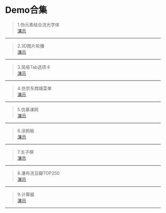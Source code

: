 # Demo合集
>1.伪元素结合流光字体<br>
<a href="https://lennam.github.io/TimeFont/" target="_blank">演示</a>
----------------------------
>2.3D图片轮播<br>
<a href="https://lennam.github.io/3D-Carousel/" target="_blank">演示</a>
--------------------------
>3.简易Tab选项卡<br>
<a href="https://lennam.github.io/simpleTab/" target="_blank">演示</a>
---------------------------
>4.仿京东商城菜单<br>
<a href="https://lennam.github.io/JD-menu/" target="_blank">演示</a>
---------------------------
>5.仿慕课网<br>
<a href="https://lennam.github.io/Home-mooc/" target="_blank">演示</a>
---------------------------
>6.涂鸦板<br>
<a href="https://lennam.github.io/Painter/" target="_blank">演示</a>
---------------------------
>7.五子棋<br>
<a href="https://lennam.github.io/Gokomu/" target="_blank">演示</a>
---------------------------
>8.瀑布流豆瓣TOP250<br>
<a href="https://lennam.github.io/waterfall-TOP250/" target="_blank">演示</a>
---------------------------
>9.计算器<br>
<a href="https://lennam.github.io/Calculater/" target="_blank">演示</a>
---------------------------

